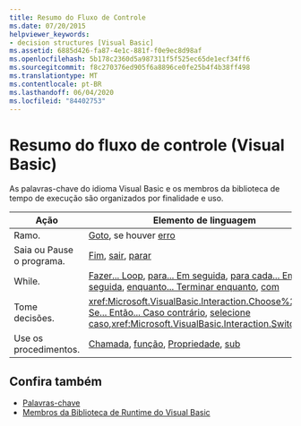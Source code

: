 ```yaml
---
title: Resumo do Fluxo de Controle
ms.date: 07/20/2015
helpviewer_keywords:
- decision structures [Visual Basic]
ms.assetid: 6885d426-fa87-4e1c-881f-f0e9ec8d98af
ms.openlocfilehash: 5b178c2360d5a987311f5f525ec65de1ecf34ff6
ms.sourcegitcommit: f8c270376ed905f6a8896ce0fe25b4f4b38ff498
ms.translationtype: MT
ms.contentlocale: pt-BR
ms.lasthandoff: 06/04/2020
ms.locfileid: "84402753"
---
```

# <a name="control-flow-summary-visual-basic"></a>Resumo do fluxo de controle (Visual Basic)
As palavras-chave do idioma Visual Basic e os membros da biblioteca de tempo de execução são organizados por finalidade e uso.  
  
|Ação|Elemento de linguagem|  
|------------|----------------------|  
|Ramo.|[Goto](../statements/goto-statement.md), se houver [erro](../statements/on-error-statement.md)|  
|Saia ou Pause o programa.|[Fim](../statements/end-statement.md), [sair](../statements/exit-statement.md), [parar](../statements/stop-statement.md)|  
|While.|[Fazer... Loop](../statements/do-loop-statement.md), [para... Em seguida](../statements/for-next-statement.md), [para cada... Em seguida](../statements/for-each-next-statement.md), [enquanto... Terminar enquanto](../statements/while-end-while-statement.md), [com](../statements/with-end-with-statement.md)|  
|Tome decisões.|<xref:Microsoft.VisualBasic.Interaction.Choose%2A>, [Se... Então... Caso contrário](../statements/if-then-else-statement.md), [selecione caso](../statements/select-case-statement.md),<xref:Microsoft.VisualBasic.Interaction.Switch%2A>|  
|Use os procedimentos.|[Chamada](../statements/call-statement.md), [função](../statements/function-statement.md), [Propriedade](../statements/property-statement.md), [sub](../statements/sub-statement.md)|  
  
## <a name="see-also"></a>Confira também

- [Palavras-chave](index.md)
- [Membros da Biblioteca de Runtime do Visual Basic](../runtime-library-members.md)
